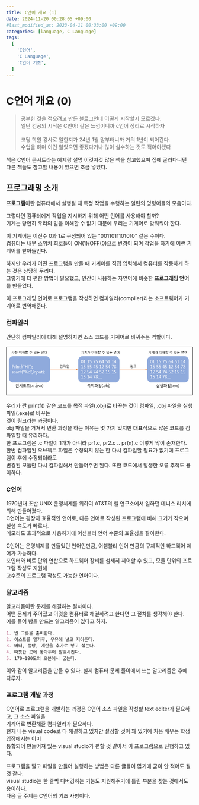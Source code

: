 ```yaml
---
title: C언어 개요 (1)
date: 2024-11-20 00:28:05 +09:00
#last_modified_at: 2023-04-11 00:33:00 +09:00
categories: [language, C Language]
tags:
  [
    'C언어',
    'C Language',
    'C언어 기초',
  ]
---
```



# **C언어 개요 (0)**
> 공부한 것을 적으려고 만든 블로그인데 어떻게 시작할지 모르겠다.<br>
일단 컴공의 시작은 C언어! 같은 느낌이니까 c언어 정리로 시작하자<br><br>
코딩 학원 강사로 일한지가 24년 1월 말부터니까 거의 1년이 되어간다. <br>
수업을 하며 이건 알았으면 좋겠다거나 많이 실수하는 것도 적어야겠다

책은 C언어 콘서트라는 예제랑 설명 이것저것 많은 책을 참고했으며 집에 굴러다니던 다른 책들도 참고할 내용이 있으면 조금 넣었다.


## 프로그래밍 소개
**프로그램**이란 컴퓨터에서 실행될 때 특정 작업을 수행하는 일련의 명령어들의 모음이다.<br>

그렇다면 컴퓨터에게 작업을 지시하기 위해 어떤 언어를 사용해야 할까?<br>
기계는 당연히 우리의 말을 이해할 수 없기 때문에 우리는 기계어로 맞춰줘야 한다.<br>

이 기계어는 이진수 0과 1로 구성되어 있는 "0011011101010" 같은 수이다.<br>
컴퓨터는 내부 스위치 회로들이 ON(1)/OFF(0)으로 변경이 되며 작업을 하기에 이런 기계어를 받아들인다.

하지만 우리가 어떤 프로그램을 만들 때 기계어를 직접 입력해서 컴퓨터를 작동하게 하는 것은 상당히 무리다.<br>
그렇기에 더 편한 방법이 필요했고, 인간이 사용하는 자연어에 비슷한 **프로그래밍 언어**를 만들었다.<br>

이 프로그래밍 언어로 프로그램을 작성하면 컴파일러(compiler)라는 소프트웨어가 기계어로 번역해준다.<br>
### 컴파일러
간단히 컴파일러에 대해 설명하자면 소스 코드를 기계어로 바꿔주는 역할이다.<br><br>
![image](../assets/img/C_lang/0_1.PNG)

우리가 짠 printf() 같은 코드를 목적 파일(.obj)로 바꾸는 것이 컴파일, .obj 파일을 실행파일(.exe)로 바꾸는 <br>
것이 링크라는 과정이다. <br>
obj 파일을 거쳐서 변환 과정을 하는 이유는 몇 가지 있지만 대표적으로 많은 코드를 컴파일할 때 유리하다.<br>
한 프로그램은 .c 파일이 1개가 아니라 pr1.c, pr2.c .. pr(n).c 이렇게 많이 존재한다.<br>
한번 컴파일된 오브젝트 파일은 수정되지 않는 한 다시 컴파일할 필요가 없기에 프로그램이 후에 수정되더라도<br>
변경된 모듈만 다시 컴파일해서 만들어주면 된다. 또한 코드에서 발생한 오류 추적도 용이하다.

### C언어
1970년대 초반 UNIX 운영체제를 위하여 AT&T의 벨 연구소에서 일하던 데니스 리치에 의해 만들어졌다.<br>
C언어는 굉장히 효율적인 언어로, 다른 언어로 작성된 프로그램에 비해 크기가 작으며 실행 속도가 빠르다.<br>
메모리도 효과적으로 사용하기에 어셈블리 언어 수준의 효율성을 잘아한다.

C언어는 운영체제를 만들었던 언어인만큼, 어셈블리 언어 만큼의 구체적인 하드웨어 제어가 가능하다.<br>
포인터와 비트 단위 연산으로 하드웨어 장비를 섬세히 제어할 수 있고, 모듈 단위의 프로그램 작성도 지원해<br>
고수준의 프로그램 작성도 가능한 언어이다.

### 알고리즘
알고리즘이란 문제를 해결하는 절차이다.<br>
어떤 문제가 주어졌고 이것을 컴퓨터로 해결하려고 한다면 그 절차를 생각해야 한다.<br>
예를 들어 빵을 만드는 알고리즘이 있다고 하자.
```markdown
1. 빈 그릇을 준비한다.
2. 이스트를 밀가루, 우유에 넣고 저어준다.
3. 버터, 설탕, 계란을 추가로 넣고 섞는다.
4. 따뜻한 곳에 놓아두어 발효시킨다.
5. 170~180도의 오븐에서 굽는다.
```
이와 같이 알고리즘을 만들 수 있다. 실제 컴퓨터 문제 풀이에서 쓰는 알고리즘은 후에 다루자.<br>

### 프로그램 개발 과정
C언어로 프로그램을 개발하는 과정은 C언어 소스 파일을 작성할 text editer가 필요하고, 그 소스 파일을<br>
기계어로 변환해줄 컴파일러가 필요하다.<br>
현재 나는 visual code로 다 해결하고 있지만 설정할 것이 꽤 있기에 처음 배우는 학생 입장에서는 이미<br>
통합되어 만들어져 있는 visual studio가 편할 것 같아서 이 프로그램으로 진행하고 있다.

프로그램을 깔고 파일을 만들어 실행하는 방법은 다른 글들이 많기에 굳이 안 적어도 될 것 같다.<br>
visual studio는 한 줄씩 디버깅하는 기능도 지원해주기에 틀린 부분을 찾는 것에서도 용이하다.<br>
다음 글 주제는 C언어의 기초 사항이다.
